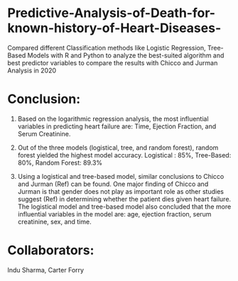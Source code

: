 # Predictive-Analysis-of-Death-for-known-history-of-Heart-Diseases-
Compared different Classification methods like Logistic Regression, Tree-Based Models with R and Python to analyze the best-suited algorithm and best predictor variables to compare the results with Chicco and Jurman Analysis in 2020 

# Conclusion:
1. Based on the logarithmic regression analysis, the most influential variables in predicting 
heart failure are: Time, Ejection Fraction, and Serum Creatinine.

2. Out of the three models (logistical, tree, and random forest), random forest yielded the 
highest model accuracy.
Logistical : 85%, 
Tree-Based: 80%, 
Random Forest: 89.3%

3. Using a logistical and tree-based model, similar conclusions to Chicco and Jurman (Ref) 
can be found. One major finding of Chicco and Jurman is that gender does not play as 
important role as other studies suggest (Ref) in determining whether the patient dies 
given heart failure. The logistical model and tree-based model also concluded that the 
more influential variables in the model are: age, ejection fraction, serum creatinine, sex, 
and time.

# Collaborators: 
Indu Sharma, Carter Forry
